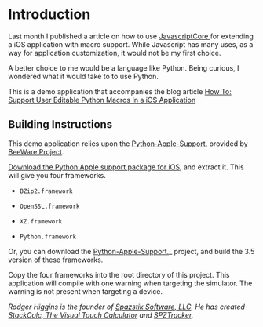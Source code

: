 # Introduction

Last month I published a article on how to use [ JavascriptCore ](http://www.spazstik-software.com/blog/article/how-to-example-extend-a-ios-using-javascriptcore-as-a-macro-engine) for extending a iOS application with macro support.  While Javascript has many uses, as a way for application customization, it would not be my first choice.

A better choice to me would be a language like Python.  Being curious, I wondered what it would take to to use Python.

This is a demo application that accompanies the blog article [ How To: Support User Editable Python Macros In a iOS Application ](http://www.spazstik-software.com/blog/article/how-to-support-user-editable-python-macros-in-a-ios-application)


## Building Instructions
This demo application relies upon the [Python-Apple-Support.](https://github.com/pybee/Python-Apple-support) provided by [BeeWare Project](http://pybee.org).

[Download the Python Apple support package for iOS](https://github.com/pybee/Python-Apple-support/releases/download/3.5-b1/Python-3.5-iOS-support.b1.tar.gz), and extract it. This will give you four frameworks.

* ``BZip2.framework``

* ``OpenSSL.framework``

* ``XZ.framework``

* ``Python.framework``

Or, you can download the [Python-Apple-Support.](https://github.com/pybee/Python-Apple-support)_ project, and
build the 3.5 version of these frameworks.

Copy the four frameworks into the root directory of this project.  This application will compile with one warning when targeting the simulator.  The warning is not present when targeting a device.

*Rodger Higgins is the founder of [Spazstik Software, LLC](http://www.spazstik-software.com).  He has created [StackCalc, The Visual Touch Calculator](http://www.spazstik-software.com/products/stackcalc) and [SPZTracker](http://www.spazstik-software.com/products/spztracker.ios).*